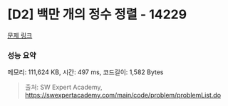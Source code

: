 # [D2] 백만 개의 정수 정렬 - 14229 

[문제 링크](https://swexpertacademy.com/main/code/problem/problemDetail.do?contestProbId=AX_Y-4T6-yoDFAVy) 

### 성능 요약

메모리: 111,624 KB, 시간: 497 ms, 코드길이: 1,582 Bytes



> 출처: SW Expert Academy, https://swexpertacademy.com/main/code/problem/problemList.do
